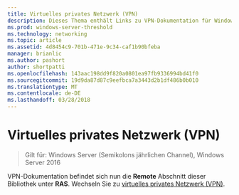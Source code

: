 ```yaml
---
title: Virtuelles privates Netzwerk (VPN)
description: Dieses Thema enthält Links zu VPN-Dokumentation für Windows Server 2016.
ms.prod: windows-server-threshold
ms.technology: networking
ms.topic: article
ms.assetid: 4d8454c9-701b-471e-9c34-caf1b90bfeba
manager: brianlic
ms.author: pashort
author: shortpatti
ms.openlocfilehash: 143aac198dd9f820a0801ea97fb9336994bd41f0
ms.sourcegitcommit: 19d9da87d87c9eefbca7a3443d2b1df486b0b010
ms.translationtype: MT
ms.contentlocale: de-DE
ms.lasthandoff: 03/28/2018
---
```

# <a name="virtual-private-networking-vpn"></a>Virtuelles privates Netzwerk (VPN)

>Gilt für: Windows Server (Semikolons jährlichen Channel), Windows Server 2016

VPN-Dokumentation befindet sich nun die **Remote** Abschnitt dieser Bibliothek unter **RAS**. Wechseln Sie zu [virtuelles privates Netzwerk (VPN)](https://docs.microsoft.com/windows-server/remote/remote-access/vpn/vpn-top).


